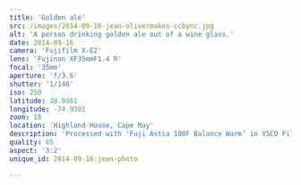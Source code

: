 ```yaml
---
title: 'Golden ale'
src: /images/2014-09-16-jean-olivermakes-ccbync.jpg
alt: 'A person drinking golden ale out of a wine glass.'
date: 2014-09-16
camera: 'Fujifilm X-E2'
lens: 'Fujinon XF35mmF1.4 R'
focal: '35mm'
aperture: 'f/3.6'
shutter: '1/140'
iso: 250
latitude: 38.9361
longitude: -74.9301
zoom: 16
location: 'Highland House, Cape May'
description: 'Processed with ‘Fuji Astia 100F Balance Warm’ in VSCO Film'
quality: 65
aspect: '3:2'
unique_id: 2014-09-16:jean-photo

---
```

